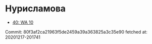 # Нурисламова
- [40: WA 10](40.md)

Commit: 80f3af2ca21963f5de2459a39a363825a3c35e90
 fetched at: 20201217-201741
